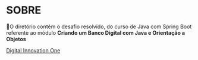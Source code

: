 # SOBRE

🔎O diretório contém o desafio resolvido, do curso de Java com Spring Boot referente ao módulo **Criando um Banco Digital com Java e Orientação a Objetos**

[Digital Innovation One](https://web.dio.me)
